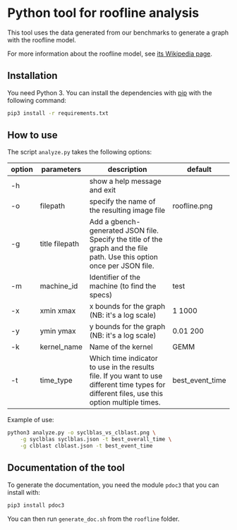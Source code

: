 Python tool for roofline analysis
===

This tool uses the data generated from our benchmarks to generate a graph
with the roofline model.

For more information about the roofline model, see
[its Wikipedia page](https://en.wikipedia.org/wiki/Roofline_model).

## Installation

You need Python 3. You can install the dependencies with
[pip](https://pypi.org/project/pip/) with the following command:

```bash
pip3 install -r requirements.txt
```

## How to use

The script `analyze.py` takes the following options:

| option | parameters | description | default |
|--------|------------|-------------|---------|
| -h |   | show a help message and exit | |
| -o | filepath | specify the name of the resulting image file | roofline.png |
| -g | title filepath | Add a gbench-generated JSON file. Specify the title of the graph and the file path. Use this option once per JSON file. | |
| -m | machine_id | Identifier of the machine (to find the specs) | test |
| -x | xmin xmax | x bounds for the graph (NB: it's a log scale) | 1 1000 |
| -y | ymin ymax | y bounds for the graph (NB: it's a log scale) | 0.01 200 |
| -k | kernel_name | Name of the kernel | GEMM |
| -t | time_type | Which time indicator to use in the results file. If you want to use different time types for different files, use this option multiple times. | best_event_time |

Example of use:

```bash
python3 analyze.py -o syclblas_vs_clblast.png \
    -g syclblas syclblas.json -t best_overall_time \
    -g clblast clblast.json -t best_event_time
```

## Documentation of the tool

To generate the documentation, you need the module `pdoc3` that
you can install with:

```bash
pip3 install pdoc3
```

You can then run `generate_doc.sh` from the `roofline` folder.
